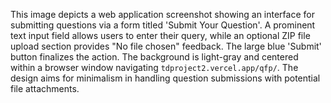 This image depicts a web application screenshot showing an interface for submitting questions via a form titled 'Submit Your Question'. A prominent text input field allows users to enter their query, while an optional ZIP file upload section provides "No file chosen" feedback. The large blue 'Submit' button finalizes the action. The background is light-gray and centered within a browser window navigating `tdproject2.vercel.app/qfp/`. The design aims for minimalism in handling question submissions with potential file attachments.